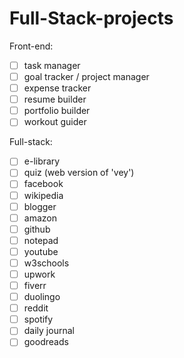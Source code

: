 # Full-Stack-projects

Front-end:
- [ ] task manager
- [ ] goal tracker / project manager
- [ ] expense tracker
- [ ] resume builder
- [ ] portfolio builder
- [ ] workout guider

Full-stack:
- [ ] e-library
- [ ] quiz (web version of 'vey')
- [ ] facebook
- [ ] wikipedia
- [ ] blogger
- [ ] amazon
- [ ] github
- [ ] notepad
- [ ] youtube
- [ ] w3schools
- [ ] upwork
- [ ] fiverr
- [ ] duolingo
- [ ] reddit
- [ ] spotify
- [ ] daily journal
- [ ] goodreads
